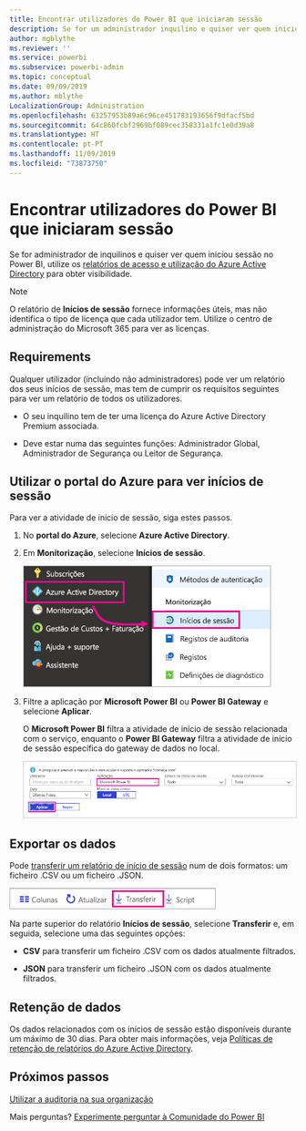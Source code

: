 ```yaml
---
title: Encontrar utilizadores do Power BI que iniciaram sessão
description: Se for um administrador inquilino e quiser ver quem iniciou sessão no Power BI, pode utilizar os relatórios de acesso e utilização do Azure Active Directory para obter visibilidade.
author: mgblythe
ms.reviewer: ''
ms.service: powerbi
ms.subservice: powerbi-admin
ms.topic: conceptual
ms.date: 09/09/2019
ms.author: mblythe
LocalizationGroup: Administration
ms.openlocfilehash: 63257953b89a6c96ce451783193656f9dfacf5bd
ms.sourcegitcommit: 64c860fcbf2969bf089cec358331a1fc1e0d39a8
ms.translationtype: HT
ms.contentlocale: pt-PT
ms.lasthandoff: 11/09/2019
ms.locfileid: "73873750"
---
```

# <a name="find-power-bi-users-that-have-signed-in"></a>Encontrar utilizadores do Power BI que iniciaram sessão

Se for administrador de inquilinos e quiser ver quem iniciou sessão no Power BI, utilize os [relatórios de acesso e utilização do Azure Active Directory](/azure/active-directory/reports-monitoring/concept-sign-ins) para obter visibilidade.

> [!NOTE]
> O relatório de **Inícios de sessão** fornece informações úteis, mas não identifica o tipo de licença que cada utilizador tem. Utilize o centro de administração do Microsoft 365 para ver as licenças.

## <a name="requirements"></a>Requirements

Qualquer utilizador (incluindo não administradores) pode ver um relatório dos seus inícios de sessão, mas tem de cumprir os requisitos seguintes para ver um relatório de todos os utilizadores.

* O seu inquilino tem de ter uma licença do Azure Active Directory Premium associada.

* Deve estar numa das seguintes funções: Administrador Global, Administrador de Segurança ou Leitor de Segurança.

## <a name="use-the-azure-portal-to-view-sign-ins"></a>Utilizar o portal do Azure para ver inícios de sessão

Para ver a atividade de início de sessão, siga estes passos.

1. No **portal do Azure**, selecione **Azure Active Directory**.

1. Em **Monitorização**, selecione **Inícios de sessão**.
   
    ![Captura de ecrã a mostrar a IU do Azure com as opções Azure Active Directory e Inícios de sessão realçadas.](media/service-admin-access-usage/azure-portal-sign-ins.png)

1. Filtre a aplicação por **Microsoft Power BI** ou **Power BI Gateway** e selecione **Aplicar**.

    O **Microsoft Power BI** filtra a atividade de início de sessão relacionada com o serviço, enquanto o **Power BI Gateway** filtra a atividade de início de sessão específica do gateway de dados no local.
   
    ![Captura de ecrã a mostrar o filtro Inícios de sessão com o campo Aplicações realçado.](media/service-admin-access-usage/sign-in-filter.png)

## <a name="export-the-data"></a>Exportar os dados

Pode [transferir um relatório de início de sessão](/azure/active-directory/reports-monitoring/quickstart-download-sign-in-report) num de dois formatos: um ficheiro .CSV ou um ficheiro .JSON.

![Captura de ecrã a mostrar o botão Transferir.](media/service-admin-access-usage/download-sign-in-data-csv.png)

Na parte superior do relatório **Inícios de sessão**, selecione **Transferir** e, em seguida, selecione uma das seguintes opções:

* **CSV** para transferir um ficheiro .CSV com os dados atualmente filtrados.

* **JSON** para transferir um ficheiro .JSON com os dados atualmente filtrados.

## <a name="data-retention"></a>Retenção de dados

Os dados relacionados com os inícios de sessão estão disponíveis durante um máximo de 30 dias. Para obter mais informações, veja [Políticas de retenção de relatórios do Azure Active Directory](/azure/active-directory/reports-monitoring/reference-reports-data-retention).

## <a name="next-steps"></a>Próximos passos

[Utilizar a auditoria na sua organização](service-admin-auditing.md)

Mais perguntas? [Experimente perguntar à Comunidade do Power BI](https://community.powerbi.com/)
